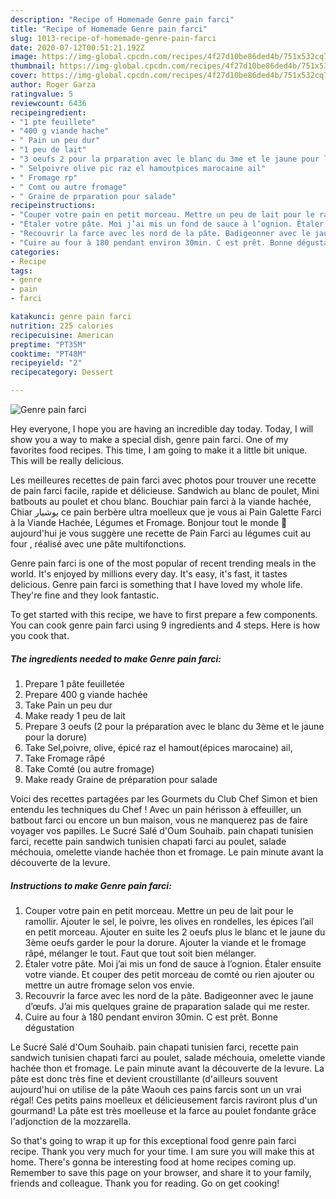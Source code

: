 ```yaml
---
description: "Recipe of Homemade Genre pain farci"
title: "Recipe of Homemade Genre pain farci"
slug: 1013-recipe-of-homemade-genre-pain-farci
date: 2020-07-12T00:51:21.192Z
image: https://img-global.cpcdn.com/recipes/4f27d10be86ded4b/751x532cq70/genre-pain-farci-photo-principale-de-la-recette.jpg
thumbnail: https://img-global.cpcdn.com/recipes/4f27d10be86ded4b/751x532cq70/genre-pain-farci-photo-principale-de-la-recette.jpg
cover: https://img-global.cpcdn.com/recipes/4f27d10be86ded4b/751x532cq70/genre-pain-farci-photo-principale-de-la-recette.jpg
author: Roger Garza
ratingvalue: 5
reviewcount: 6436
recipeingredient:
- "1 pte feuillete"
- "400 g viande hache"
- " Pain un peu dur"
- "1 peu de lait"
- "3 oeufs 2 pour la prparation avec le blanc du 3me et le jaune pour la dorure"
- " Selpoivre olive pic raz el hamoutpices marocaine ail"
- " Fromage rp"
- " Comt ou autre fromage"
- " Graine de prparation pour salade"
recipeinstructions:
- "Couper votre pain en petit morceau. Mettre un peu de lait pour le ramollir. Ajouter le sel, le poivre, les olives en rondelles, les épices l’ail en petit morceau. Ajouter en suite les 2 oeufs plus le blanc et le jaune du 3ème oeufs garder le pour la dorure. Ajouter la viande et le fromage râpé, mélanger le tout. Faut que tout soit bien mélanger."
- "Étaler votre pâte. Moi j’ai mis un fond de sauce à l’ognion. Étaler ensuite votre viande. Et couper des petit morceau de comté ou rien ajouter ou mettre un autre fromage selon vos envie."
- "Recouvrir la farce avec les nord de la pâte. Badigeonner avec le jaune d’œufs. J’ai mis quelques graine de praparation salade qui me rester."
- "Cuire au four à 180 pendant environ 30min. C est prêt. Bonne dégustation"
categories:
- Recipe
tags:
- genre
- pain
- farci

katakunci: genre pain farci 
nutrition: 225 calories
recipecuisine: American
preptime: "PT35M"
cooktime: "PT48M"
recipeyield: "2"
recipecategory: Dessert

---
```



![Genre pain farci](https://img-global.cpcdn.com/recipes/4f27d10be86ded4b/751x532cq70/genre-pain-farci-photo-principale-de-la-recette.jpg)

Hey everyone, I hope you are having an incredible day today. Today, I will show you a way to make a special dish, genre pain farci. One of my favorites food recipes. This time, I am going to make it a little bit unique. This will be really delicious.

Les meilleures recettes de pain farci avec photos pour trouver une recette de pain farci facile, rapide et délicieuse. Sandwich au blanc de poulet, Mini batbouts au poulet et chou blanc. Bouchiar pain farci à la viande hachée, Chiar بوشيار ce pain berbère ultra moelleux que je vous ai Pain Galette Farci à la Viande Hachée, Légumes et Fromage. Bonjour tout le monde 🌻 aujourd&#39;hui je vous suggère une recette de Pain Farci au légumes cuit au four , réalisé avec une pâte multifonctions.

Genre pain farci is one of the most popular of recent trending meals in the world. It's enjoyed by millions every day. It's easy, it's fast, it tastes delicious. Genre pain farci is something that I have loved my whole life. They're fine and they look fantastic.


To get started with this recipe, we have to first prepare a few components. You can cook genre pain farci using 9 ingredients and 4 steps. Here is how you cook that.

<!--inarticleads1-->

##### The ingredients needed to make Genre pain farci:

1. Prepare 1 pâte feuilletée
1. Prepare 400 g viande hachée
1. Take  Pain un peu dur
1. Make ready 1 peu de lait
1. Prepare 3 oeufs (2 pour la préparation avec le blanc du 3ème et le jaune pour la dorure)
1. Take  Sel,poivre, olive, épicé raz el hamout(épices marocaine) ail,
1. Take  Fromage râpé
1. Take  Comté (ou autre fromage)
1. Make ready  Graine de préparation pour salade


Voici des recettes partagées par les Gourmets du Club Chef Simon et bien entendu les techniques du Chef ! Avec un pain hérisson à effeuiller, un batbout farci ou encore un bun maison, vous ne manquerez pas de faire voyager vos papilles. Le Sucré Salé d&#39;Oum Souhaib. pain chapati tunisien farci, recette pain sandwich tunisien chapati farci au poulet, salade méchouia, omelette viande hachée thon et fromage. Le pain minute avant la découverte de la levure. 

<!--inarticleads2-->

##### Instructions to make Genre pain farci:

1. Couper votre pain en petit morceau. Mettre un peu de lait pour le ramollir. Ajouter le sel, le poivre, les olives en rondelles, les épices l’ail en petit morceau. Ajouter en suite les 2 oeufs plus le blanc et le jaune du 3ème oeufs garder le pour la dorure. Ajouter la viande et le fromage râpé, mélanger le tout. Faut que tout soit bien mélanger.
1. Étaler votre pâte. Moi j’ai mis un fond de sauce à l’ognion. Étaler ensuite votre viande. Et couper des petit morceau de comté ou rien ajouter ou mettre un autre fromage selon vos envie.
1. Recouvrir la farce avec les nord de la pâte. Badigeonner avec le jaune d’œufs. J’ai mis quelques graine de praparation salade qui me rester.
1. Cuire au four à 180 pendant environ 30min. C est prêt. Bonne dégustation


Le Sucré Salé d&#39;Oum Souhaib. pain chapati tunisien farci, recette pain sandwich tunisien chapati farci au poulet, salade méchouia, omelette viande hachée thon et fromage. Le pain minute avant la découverte de la levure. La pâte est donc très fine et devient croustillante (d&#39;ailleurs souvent aujourd&#39;hui on utilise de la pâte Waouh ces pains farcis sont un un vrai régal! Ces petits pains moelleux et délicieusement farcis raviront plus d&#39;un gourmand! La pâte est très moelleuse et la farce au poulet fondante grâce l&#39;adjonction de la mozzarella. 

So that's going to wrap it up for this exceptional food genre pain farci recipe. Thank you very much for your time. I am sure you will make this at home. There's gonna be interesting food at home recipes coming up. Remember to save this page on your browser, and share it to your family, friends and colleague. Thank you for reading. Go on get cooking!
